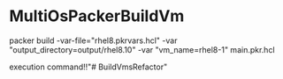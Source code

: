 # MultiOsPackerBuildVm
packer build -var-file="rhel8.pkrvars.hcl" -var "output_directory=output/rhel8.10" -var "vm_name=rhel8-1"  main.pkr.hcl      

execution command!!"# BuildVmsRefactor" 
